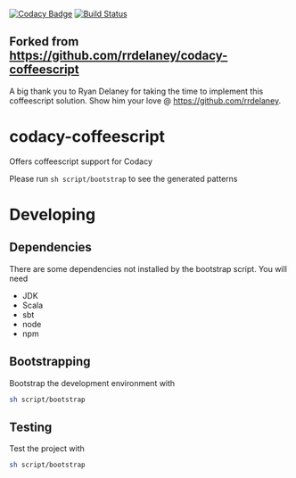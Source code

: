 [![Codacy Badge](https://api.codacy.com/project/badge/e3358fb3445a4337b9e20c5c09106925)](https://www.codacy.com/app/Codacy/codacy-coffeelint)
[![Build Status](https://circleci.com/gh/codacy/codacy-coffeelint.svg?style=shield&circle-token=:circle-token)](https://circleci.com/gh/codacy/codacy-coffeelint)

## Forked from https://github.com/rrdelaney/codacy-coffeescript

A big thank you to Ryan Delaney for taking the time to implement this coffeescript solution. Show him your love @ https://github.com/rrdelaney.


# codacy-coffeescript

Offers coffeescript support for Codacy

Please run `sh script/bootstrap` to see the generated patterns

# Developing

## Dependencies
There are some dependencies not installed by the bootstrap script. You will need
* JDK
* Scala
* sbt
* node
* npm

## Bootstrapping
Bootstrap the development environment with

```bash
sh script/bootstrap
```

## Testing
Test the project with

```bash
sh script/bootstrap
```
